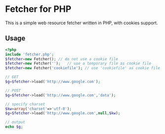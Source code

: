 Fetcher for PHP
===

This is a simple web resource fetcher written in PHP,
with cookies support.

Usage
---
``` php
<?php
include 'fetcher.php';
$fetcher=new Fetcher();	// do not use a cookie file
$fetcher=new Fetcher('');	// use a temporary file as cookie file
$fetcher=new Fetcher('cookiefile');	// use 'cookiefile' as cookie file

// GET
$g=$fetcher->load('http://www.google.com');

// POST
$g=$fetcher->load('http://www.google.com','data');

// specify charset
$kw=array('charset'=>'utf-8');
$g=$fetcher->load('http://www.google.com',null,$kw);

// output
echo $g;
```
